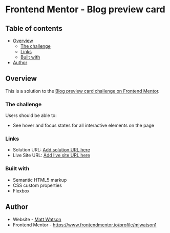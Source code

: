 # Frontend Mentor - Blog preview card

## Table of contents

- [Overview](#overview)
  - [The challenge](#the-challenge)
  - [Links](#links)
  - [Built with](#built-with)
- [Author](#author)

## Overview

This is a solution to the [Blog preview card challenge on Frontend Mentor](https://www.frontendmentor.io/challenges/blog-preview-card-ckPaj01IcS).

### The challenge

Users should be able to:

- See hover and focus states for all interactive elements on the page

### Links

- Solution URL: [Add solution URL here](https://your-solution-url.com)
- Live Site URL: [Add live site URL here](https://your-live-site-url.com)

### Built with

- Semantic HTML5 markup
- CSS custom properties
- Flexbox

## Author

- Website - [Matt Watson](https://www.mattwebdev.net)
- Frontend Mentor - https://www.frontendmentor.io/profile/mjwatson1
